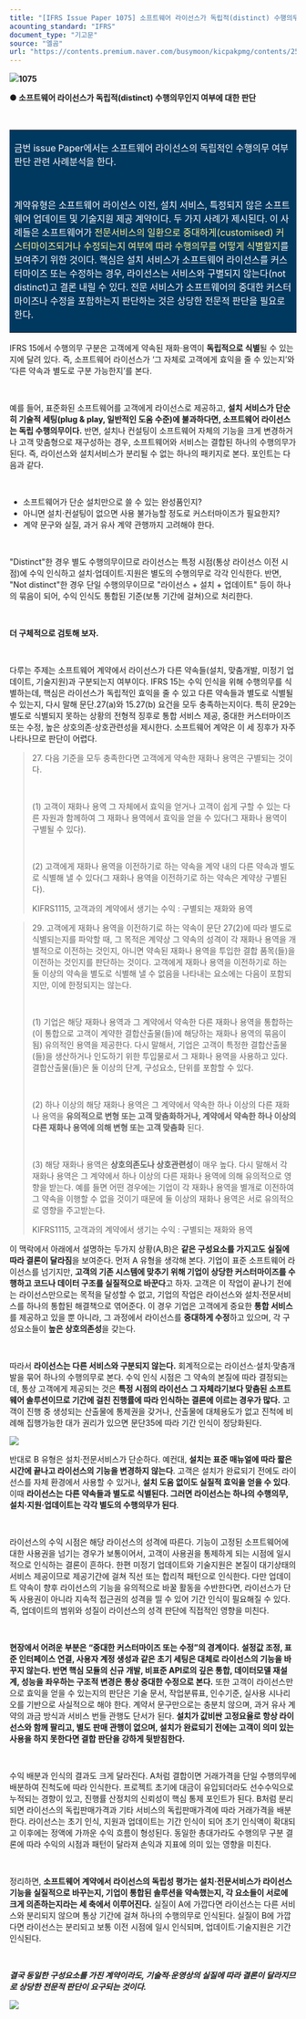 ```yaml
---
title: "[IFRS Issue Paper 1075] 소프트웨어 라이선스가 독립적(distinct) 수행의무인지 여부에 대한 판단"
acounting_standard: "IFRS"
document_type: "기고문"
source: "엘곰"
url: "https://contents.premium.naver.com/busymoon/kicpakpmg/contents/250827130923241hr"
---
```

![](https://n2.news.naver.com/l.gif?type=content)**1075**

**● 소프트웨어 라이선스가 독립적(distinct) 수행의무인지 여부에 대한 판단**

​

<table style=""><tbody><tr><td colspan="3" rowspan="1" style="width: 99.99%; height: 129.0px;  background-color: #003960;"><div><p style=""><span style="color:#ffffff;">금번 issue Paper에서는 소프트웨어 라이선스의 독립적인 수행의무 여부 판단 관련 사례분석을 한다.</span></p></div><div><p style=""><span style="color:#ffffff;">​</span></p></div><div><p style=""><span style="color:#ffffff;">계약유형은 소프트웨어 라이선스 이전, 설치 서비스, 특정되지 않은 소프트웨어 업데이트 및 기술지원 제공 계약이다. 두 가지 사례가 제시된다. 이 사례들은 소프트웨어가 </span><span style="color:#fff593;">전문서비스의 일환으로 중대하게(customised) 커스터마이즈되거나 수정되는지 여부에 따라 수행의무를 어떻게 식별할지</span><span style="color:#ffffff;">를 보여주기 위한 것이다. 핵심은 설치 서비스가 소프트웨어 라이선스를 커스터마이즈 또는 수정하는 경우, 라이선스는 서비스와 구별되지 않는다(not distinct)고 결론 내릴 수 있다. 전문 서비스가 소프트웨어의 중대한 커스터마이즈나 수정을 포함하는지 판단하는 것은 상당한 전문적 판단을 필요로 한다.</span></p></div></td></tr></tbody></table>

IFRS 15에서 수행의무 구분은 고객에게 약속된 재화·용역이 **독립적으로 식별**될 수 있는지에 달려 있다. 즉, 소프트웨어 라이선스가 ‘그 자체로 고객에게 효익을 줄 수 있는지’와 ‘다른 약속과 별도로 구분 가능한지’를 본다.

​

예를 들어, 표준화된 소프트웨어를 고객에게 라이선스로 제공하고, **설치 서비스가 단순히 기술적 세팅(plug & play, 일반적인 도움 수준)에 불과하다면, 소프트웨어 라이선스는 독립 수행의무이다.** 반면, 설치나 컨설팅이 소프트웨어 자체의 기능을 크게 변경하거나 고객 맞춤형으로 재구성하는 경우, 소프트웨어와 서비스는 결합된 하나의 수행의무가 된다. 즉, 라이선스와 설치서비스가 분리될 수 없는 하나의 패키지로 본다. 포인트는 다음과 같다.

​

- 소프트웨어가 단순 설치만으로 쓸 수 있는 완성품인지?
- 아니면 설치·컨설팅이 없으면 사용 불가능할 정도로 커스터마이즈가 필요한지?
- 계약 문구와 실질, 과거 유사 계약 관행까지 고려해야 한다.

​

"Distinct"한 경우 별도 수행의무이므로 라이선스는 특정 시점(통상 라이선스 이전 시점)에 수익 인식하고 설치·업데이트·지원은 별도의 수행의무로 각각 인식한다. 반면, "Not distinct"한 경우 단일 수행의무이므로 "라이선스 + 설치 + 업데이트" 등이 하나의 묶음이 되어, 수익 인식도 통합된 기준(보통 기간에 걸쳐)으로 처리한다.

​

**더 구체적으로 검토해 보자.**

​

다루는 주제는 소프트웨어 계약에서 라이선스가 다른 약속들(설치, 맞춤개발, 미정기 업데이트, 기술지원)과 구분되는지 여부이다. IFRS 15는 수익 인식을 위해 수행의무를 식별하는데, 핵심은 라이선스가 독립적인 효익을 줄 수 있고 다른 약속들과 별도로 식별될 수 있는지, 다시 말해 문단.27(a)와 15.27(b) 요건을 모두 충족하는지이다. 특히 문29는 별도로 식별되지 못하는 상황의 전형적 징후로 통합 서비스 제공, 중대한 커스터마이즈 또는 수정, 높은 상호의존·상호관련성을 제시한다. 소프트웨어 계약은 이 세 징후가 자주 나타나므로 판단이 어렵다.

> 27\. 다음 기준을 모두 충족한다면 고객에게 약속한 재화나 용역은 구별되는 것이다.
> 
> ​
> 
> (1) 고객이 재화나 용역 그 자체에서 효익을 얻거나 고객이 쉽게 구할 수 있는 다른 자원과 함께하여 그 재화나 용역에서 효익을 얻을 수 있다(그 재화나 용역이 구별될 수 있다).
> 
> ​
> 
> (2) 고객에게 재화나 용역을 이전하기로 하는 약속을 계약 내의 다른 약속과 별도로 식별해 낼 수 있다(그 재화나 용역을 이전하기로 하는 약속은 계약상 구별된다).
> 
> KIFRS1115, 고객과의 계약에서 생기는 수익 : 구별되는 재화와 용역

> 29\. 고객에게 재화나 용역을 이전하기로 하는 약속이 문단 27(2)에 따라 별도로 식별되는지를 파악할 때, 그 목적은 계약상 그 약속의 성격이 각 재화나 용역을 개별적으로 이전하는 것인지, 아니면 약속된 재화나 용역을 투입한 결합 품목(들)을 이전하는 것인지를 판단하는 것이다. 고객에게 재화나 용역을 이전하기로 하는 둘 이상의 약속을 별도로 식별해 낼 수 없음을 나타내는 요소에는 다음이 포함되지만, 이에 한정되지는 않는다.
> 
> ​
> 
> (1) 기업은 해당 재화나 용역과 그 계약에서 약속한 다른 재화나 용역을 통합하는(이 통합으로 고객이 계약한 결합산출물(들)에 해당하는 재화나 용역의 묶음이 됨) 유의적인 용역을 제공한다. 다시 말해서, 기업은 고객이 특정한 결합산출물(들)을 생산하거나 인도하기 위한 투입물로서 그 재화나 용역을 사용하고 있다. 결합산출물(들)은 둘 이상의 단계, 구성요소, 단위를 포함할 수 있다.
> 
> ​
> 
> (2) 하나 이상의 해당 재화나 용역은 그 계약에서 약속한 하나 이상의 다른 재화나 용역을 **유의적으로 변형 또는 고객 맞춤화하거나, 계약에서 약속한 하나 이상의 다른 재화나 용역에 의해 변형 또는 고객 맞춤화** 된다.
> 
> ​
> 
> (3) 해당 재화나 용역은 **상호의존도나 상호관련성**이 매우 높다. 다시 말해서 각 재화나 용역은 그 계약에서 하나 이상의 다른 재화나 용역에 의해 유의적으로 영향을 받는다. 예를 들면 어떤 경우에는 기업이 각 재화나 용역을 별개로 이전하여 그 약속을 이행할 수 없을 것이기 때문에 둘 이상의 재화나 용역은 서로 유의적으로 영향을 주고받는다.
> 
> KIFRS1115, 고객과의 계약에서 생기는 수익 : 구별되는 재화와 용역

이 맥락에서 아래에서 설명하는 두가지 상황(A,B)은 **같은 구성요소를 가지고도 실질에 따라 결론이 달라짐**을 보여준다. 먼저 A 유형을 생각해 본다. 기업이 표준 소프트웨어 라이선스를 넘기지만, **고객의 기존 시스템에 맞추기 위해 기업이 상당한 커스터마이즈를 수행하고 코드나 데이터 구조를 실질적으로 바꾼다**고 하자. 고객은 이 작업이 끝나기 전에는 라이선스만으로는 목적을 달성할 수 없고, 기업의 작업은 라이선스와 설치·전문서비스를 하나의 통합된 해결책으로 엮어준다. 이 경우 기업은 고객에게 중요한 **통합 서비스**를 제공하고 있을 뿐 아니라, 그 과정에서 라이선스를 **중대하게 수정**하고 있으며, 각 구성요소들이 **높은 상호의존성**을 갖는다.

​

따라서 **라이선스는 다른 서비스와 구분되지 않는다.** 회계적으로는 라이선스·설치·맞춤개발을 묶어 하나의 수행의무로 본다. 수익 인식 시점은 그 약속의 본질에 따라 결정되는데, 통상 고객에게 제공되는 것은 **특정 시점의 라이선스 그 자체라기보다 맞춤된 소프트웨어 솔루션이므로 기간에 걸친 진행률에 따라 인식하는 결론에 이르는 경우가 많다.** 고객이 진행 중 생성되는 산출물에 통제권을 갖거나, 산출물에 대체용도가 없고 진척에 비례해 집행가능한 대가 권리가 있으면 문단35에 따라 기간 인식이 정당화된다.

![](https://scs-phinf.pstatic.net/MjAyNTA4MjdfMzgg/MDAxNzU2MjY3MzcxMzMz.eQJlaCUi8ZJboyIOijxMZbNL9x1XJsih5l9gZ63Yj_4g.qyFI1PeK5NL1qX2t-G4mhWFNKNFS17F-rmYcigwmeZ0g.PNG/image.png?type=w800)

반대로 B 유형은 설치·전문서비스가 단순하다. 예컨대, **설치는 표준 매뉴얼에 따라 짧은 시간에 끝나고 라이선스의 기능을 변경하지 않는다**. 고객은 설치가 완료되기 전에도 라이선스를 자체 환경에서 사용할 수 있거나, **설치 도움 없이도 실질적 효익을 얻을 수 있다**. 이때 **라이선스는 다른 약속들과 별도로 식별된다. 그러면 라이선스는 하나의 수행의무, 설치·지원·업데이트는 각각 별도의 수행의무가 된다**.

​

라이선스의 수익 시점은 해당 라이선스의 성격에 따른다. 기능이 고정된 소프트웨어에 대한 사용권을 넘기는 경우가 보통이어서, 고객이 사용권을 통제하게 되는 시점에 일시적으로 인식하는 결론이 흔하다. 한편 미정기 업데이트와 기술지원은 본질이 대기상태의 서비스 제공이므로 제공기간에 걸쳐 직선 또는 합리적 패턴으로 인식한다. 다만 업데이트 약속이 향후 라이선스의 기능을 유의적으로 바꿀 활동을 수반한다면, 라이선스가 단독 사용권이 아니라 지속적 접근권의 성격을 띨 수 있어 기간 인식이 필요해질 수 있다. 즉, 업데이트의 범위와 성질이 라이선스의 성격 판단에 직접적인 영향을 미친다.

​

**현장에서 어려운 부분은 “중대한 커스터마이즈 또는 수정”의 경계이다.** **설정값 조정, 표준 인터페이스 연결, 사용자 계정 생성과 같은 초기 세팅은 대체로 라이선스의 기능을 바꾸지 않는다. 반면 핵심 모듈의 신규 개발, 비표준 API로의 깊은 통합, 데이터모델 재설계, 성능을 좌우하는 구조적 변경은 통상 중대한 수정으로 본다.** 또한 고객이 라이선스만으로 효익을 얻을 수 있는지의 판단은 기술 문서, 작업분류표, 인수기준, 실사용 시나리오를 기반으로 사실적으로 해야 한다. 계약서 문구만으로는 충분치 않으며, 과거 유사 계약의 과금 방식과 서비스 번들 관행도 단서가 된다. **설치가 값비싼 고정요율로 항상 라이선스와 함께 팔리고, 별도 판매 관행이 없으며, 설치가 완료되기 전에는 고객이 의미 있는 사용을 하지 못한다면 결합 판단을 강하게 뒷받침한다.**

**​**

수익 배분과 인식의 결과도 크게 달라진다. A처럼 결합이면 거래가격을 단일 수행의무에 배분하여 진척도에 따라 인식한다. 프로젝트 초기에 대금이 유입되더라도 선수수익으로 누적되는 경향이 있고, 진행률 산정치의 신뢰성이 핵심 통제 포인트가 된다. B처럼 분리되면 라이선스의 독립판매가격과 기타 서비스의 독립판매가격에 따라 거래가격을 배분한다. 라이선스는 초기 인식, 지원과 업데이트는 기간 인식이 되어 초기 인식액이 확대되고 이후에는 정액에 가까운 수익 흐름이 형성된다. 동일한 총대가라도 수행의무 구분 결론에 따라 수익의 시점과 패턴이 달라져 손익과 지표에 의미 있는 영향을 미친다.

​

정리하면, **소프트웨어 계약에서 라이선스의 독립성 평가는 설치·전문서비스가 라이선스 기능을 실질적으로 바꾸는지, 기업이 통합된 솔루션을 약속했는지, 각 요소들이 서로에 크게 의존하는지라는 세 축에서 이루어진다.** 실질이 A에 가깝다면 라이선스는 다른 서비스와 분리되지 않으며 통상 기간에 걸쳐 하나의 수행의무로 인식된다. 실질이 B에 가깝다면 라이선스는 분리되고 보통 이전 시점에 일시 인식되며, 업데이트·기술지원은 기간 인식된다.

​

***결국 동일한 구성요소를 가진 계약이라도, 기술적·운영상의 실질에 따라 결론이 달라지므로 상당한 전문적 판단이 요구되는 것이다.***

![](https://scs-phinf.pstatic.net/MjAyNTA4MjdfMjQ1/MDAxNzU2MjY3NjQwOTQ3.HmioBHg8r4oFEOP6xbH2J_d8sg_of1yB4wPv43Cq3Bkg.6L6SHWw5l0YSjvAGD6u53zjwRgLjZi8w4vsk-5Odb94g.PNG/image.png?type=w800)

***​***